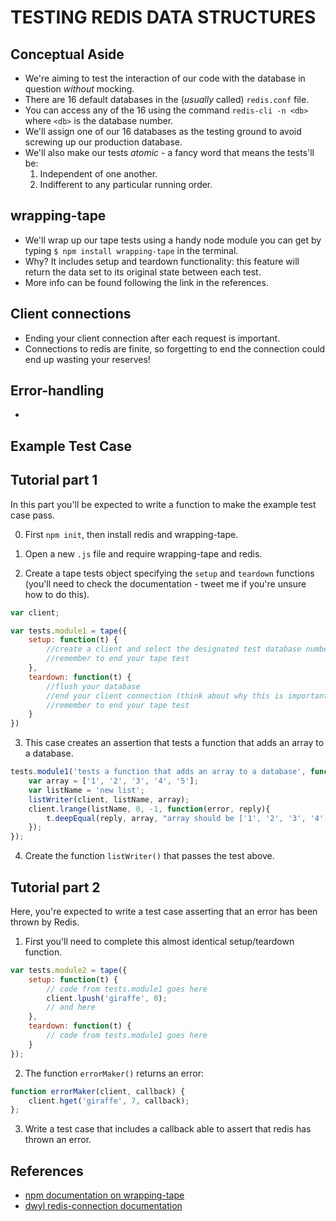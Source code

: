 # TESTING REDIS DATA STRUCTURES

## Conceptual Aside
* We're aiming to test the interaction of our code with the database in question *without* mocking.
* There are 16 default databases in the (*usually* called) `redis.conf` file.
* You can access any of the 16 using the command `redis-cli -n <db>` where `<db>` is the database number.
* We'll assign one of our 16 databases as the testing ground to avoid screwing up our production database.
* We'll also make our tests *atomic* - a fancy word that means the tests'll be:
    1. Independent of one another.
    2. Indifferent to any particular running order.

## wrapping-tape
* We'll wrap up our tape tests using a handy node module you can get by typing `$ npm install wrapping-tape` in the terminal.
* Why? It includes setup and teardown functionality: this feature will return the data set to its original state between each test.
* More info can be found following the link in the references.


## Client connections
* Ending your client connection after each request is important.
* Connections to redis are finite, so forgetting to end the connection could end up wasting your reserves!

## Error-handling
*

## Example Test Case

## Tutorial part 1
In this part you'll be expected to write a function to make the example test case pass.

0. First `npm init`, then install redis and wrapping-tape.

1. Open a new `.js` file and require wrapping-tape and redis.

2. Create a tape tests object specifying the `setup` and `teardown` functions (you'll need to check the documentation - tweet me if you're unsure how to do this).

```javascript
var client;

var tests.module1 = tape({
    setup: function(t) {
        //create a client and select the designated test database number
        //remember to end your tape test
    },
    teardown: function(t) {
        //flush your database
        //end your client connection (think about why this is important)
        //remember to end your tape test
    }
})
```
3. This case creates an assertion that tests a function that adds an array to a database.

```javascript
tests.module1('tests a function that adds an array to a database', function(t) {
    var array = ['1', '2', '3', '4', '5'];
    var listName = 'new list';
    listWriter(client, listName, array);
    client.lrange(listName, 0, -1, function(error, reply){
        t.deepEqual(reply, array, "array should be ['1', '2', '3', '4', '5']")
    });
});
```

4. Create the function `listWriter()` that passes the test above.

## Tutorial part 2
Here, you're expected to write a test case asserting that an error has been thrown by Redis.

1. First you'll need to complete this almost identical setup/teardown function.

```javascript
var tests.module2 = tape({
    setup: function(t) {
        // code from tests.module1 goes here
        client.lpush('giraffe', 0);
        // and here
    },
    teardown: function(t) {
        // code from tests.module1 goes here
    }
});
```
2. The function `errorMaker()` returns an error:

```javascript
function errorMaker(client, callback) {
    client.hget('giraffe', 7, callback);
};
```
3. Write a test case that includes a callback able to assert that redis has thrown an error.



## References
* [npm documentation on wrapping-tape](https://www.npmjs.com/package/wrapping-tape)
* [dwyl redis-connection documentation](https://github.com/dwyl/redis-connection)
